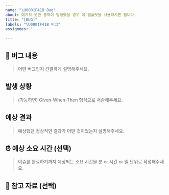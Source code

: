 ```yaml
---
name: "\U0001F41B Bug"
about: 예기치 못한 동작이 발생했을 경우 이 템플릿을 사용하시면 됩니다.
title: "[BUG]"
labels: "\U0001F41B 버그"
assignees: ''

---
```


## 🐛 버그 내용

> 어떤 버그인지 간결하게 설명해주세요.

## 발생 상황

> (가능하면) Given-When-Then 형식으로 서술해주세요.

## 예상 결과

> 예상했던 정상적인 결과가 어떤 것이었는지 설명해주세요.

## ⏰ 예상 소요 시간 (선택)

> 이슈를 완료하기까지 예상되는 소요 시간을 분 or 시간 or 일 단위로 작성해주세요.

## 📁 참고 자료 (선택)

